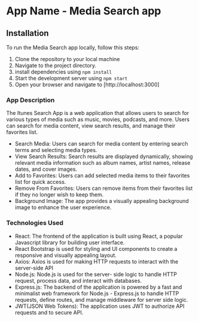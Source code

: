 # App Name - Media Search app

## Installation

To run the Media Search app locally, follow this steps:

1. Clone the repository to your local machine
2. Navigate to the project directory.
3. install dependencies using `npm install`
4. Start the development server using `npm start`
5. Open your browser and navigate to [http://localhost:3000]

### App Description

The Itunes Search App is a web application that allows users to search for various
types of media such as music, movies, podcasts, and more. Users can search for media
content, view search results, and manage their favorites list.

- Search Media: Users can search for media content by entering search terms and selecting media types.
- View Search Results: Search results are displayed dynamically, showing relevant media information such
  as album names, artist names, release dates, and cover images.
- Add to Favorites: Users can add selected media items to their favorites list for quick access.
- Remove From Favorites: Users can remove items from their favorites list if they no longer wish to keep them.
- Background Image: The app provides a visually appealing background image to enhance the user experience.

### Technologies Used

- React: The frontend of the application is built using React, a popular Javascript library for building user interface.
- React Bootstrap is used for styling and UI components to create a responsive and visually appealing layout.
- Axios: Axios is used for making HTTP requests to interact with the server-side API
- Node.js: Node.js is used for the server- side logic to handle HTTP request, process data, and interact with databases.
- Express.js: The backend of the application is powered by a fast and minimalist web framework for Node.js - Express.js to 
handle HTTP requests, define routes, and manage middleware for server side logic.
- JWT(JSON Web Tokens): The application uses JWT  to authorize API requests and to secure API. 
